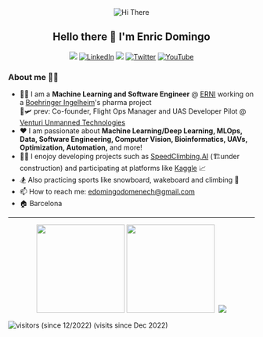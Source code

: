 <div align="center">
<img alt="Hi There" src="./venturi_vtol_enric.gif" />
    
<h2>Hello there 👋 I'm Enric Domingo</h2>

<p> 
<a href="https://enricdomingo.com"><img src="https://img.shields.io/badge/enricdomingo.com-3c958a.svg"/></a>
<a href="https://www.linkedin.com/in/e-domingo/" target="_blank"><img alt="LinkedIn" src="https://img.shields.io/badge/linkedin-%230077B5.svg?&style=&logo=linkedin&logoColor=white" /></a>  
<!-- <a href="https://www.kaggle.com/edomingo" target="_blank"><img alt="Kaggle" src="https://road-to-kaggle-grandmaster.vercel.app/api/simple/edomingo" /></a>   -->
<a href="https://www.kaggle.com/edomingo"><img src="https://img.shields.io/badge/Kaggle-20BEFF?style=flat&logo=Kaggle&logoColor=white&color=blue"/></a>
<a href="https://www.twitter.com/mad_enrico" target="_blank"><img alt="Twitter" src="https://img.shields.io/badge/Twitter-20BEFF?style=flat&logo=Twitter&logoColor=white&color=blue" /></a>
<a href="https://www.youtube.com/channel/UCQiLQU7Ur-J4umYPV5WrcjQ" target="_blank"><img alt="YouTube" src="https://img.shields.io/youtube/channel/subscribers/UCQiLQU7Ur-J4umYPV5WrcjQ?label=YouTube&style=social" /></a>
</p> 
</div>


### About me 🙋‍♂️
- :technologist:  I am a **Machine Learning and Software Engineer** @ [ERNI](https://www.betterask.erni/) working on a [Boehringer Ingelheim](https://www.boehringer-ingelheim.com)'s pharma project    
    :satellite::small_airplane: prev: Co-founder, Flight Ops Manager and UAS Developer Pilot @ [Venturi Unmanned Technologies](https://www.youtube.com/@venturiunmannedtechnologie2518/featured)  
- ❤️ I am passionate about **Machine Learning/Deep Learning, MLOps, Data, Software Engineering, Computer Vision, Bioinformatics, UAVs, Optimization, Automation,** and more!  
- 🤖🧠 I enojoy developing projects such as [SpeedClimbing.AI](https://www.instagram.com/speedclimbing.ai) (🏗️under construction) and participating at platforms like [Kaggle](https://www.kaggle.com/edomingo) 📈  
- 🏂 Also practicing sports like snowboard, wakeboard and climbing 🧗  
- 📫 How to reach me: edomingodomenech@gmail.com  
- 🏠 Barcelona  

<hr>
<div align="center">
  <a href="https://github.com/enricd"></a>
  <img height="180em" src="https://github-readme-stats.vercel.app/api?username=enricd&show_icons=true&theme=github_dark&include_all_commits=true&count_private=true&count_private=true&hide_border=true"/>
  <img height="180em" src="https://github-readme-stats.vercel.app/api/top-langs?username=enricd&layout=compact&langs_count=15&theme=github_dark&hide_border=true" />
  <img href="http://www.github.com/enricd">
  <img src="https://github-readme-streak-stats.herokuapp.com/?user=enricd&&theme=blueberry_duo&hide_border=true" />
</div>

![visitors (since 12/2022)](https://visitor-badge.glitch.me/badge?page_id=enricd.count_visitors)  (visits since Dec 2022)
